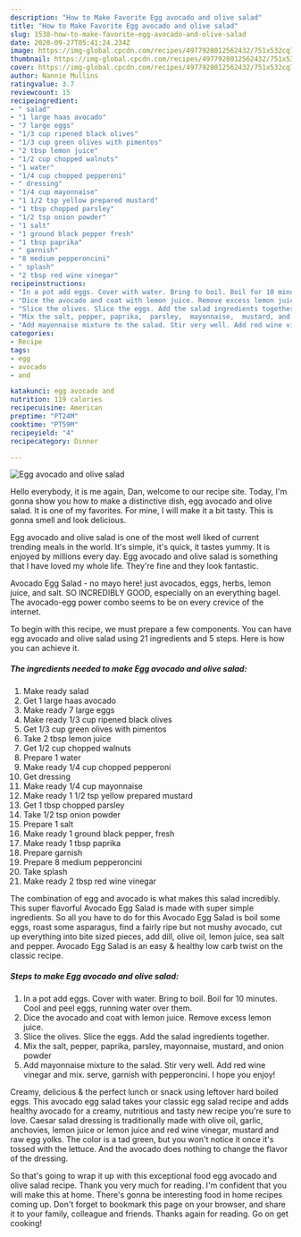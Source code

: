 ```yaml
---
description: "How to Make Favorite Egg avocado and olive salad"
title: "How to Make Favorite Egg avocado and olive salad"
slug: 1538-how-to-make-favorite-egg-avocado-and-olive-salad
date: 2020-09-27T05:41:24.234Z
image: https://img-global.cpcdn.com/recipes/4977928012562432/751x532cq70/egg-avocado-and-olive-salad-recipe-main-photo.jpg
thumbnail: https://img-global.cpcdn.com/recipes/4977928012562432/751x532cq70/egg-avocado-and-olive-salad-recipe-main-photo.jpg
cover: https://img-global.cpcdn.com/recipes/4977928012562432/751x532cq70/egg-avocado-and-olive-salad-recipe-main-photo.jpg
author: Nannie Mullins
ratingvalue: 3.7
reviewcount: 15
recipeingredient:
- " salad"
- "1 large haas avocado"
- "7 large eggs"
- "1/3 cup ripened black olives"
- "1/3 cup green olives with pimentos"
- "2 tbsp lemon juice"
- "1/2 cup chopped walnuts"
- "1 water"
- "1/4 cup chopped pepperoni"
- " dressing"
- "1/4 cup mayonnaise"
- "1 1/2 tsp yellow prepared mustard"
- "1 tbsp chopped parsley"
- "1/2 tsp onion powder"
- "1 salt"
- "1 ground black pepper fresh"
- "1 tbsp paprika"
- " garnish"
- "8 medium pepperoncini"
- " splash"
- "2 tbsp red wine vinegar"
recipeinstructions:
- "In a pot add eggs. Cover with water. Bring to boil. Boil for 10 minutes. Cool and peel eggs, running water over them."
- "Dice the avocado and coat with lemon juice. Remove excess lemon juice."
- "Slice the olives. Slice the eggs. Add the salad ingredients together."
- "Mix the salt, pepper, paprika,  parsley,  mayonnaise,  mustard, and onion powder"
- "Add mayonnaise mixture to the salad. Stir very well. Add red wine vinegar and mix. serve, garnish with pepperoncini. I hope you enjoy!"
categories:
- Recipe
tags:
- egg
- avocado
- and

katakunci: egg avocado and 
nutrition: 119 calories
recipecuisine: American
preptime: "PT24M"
cooktime: "PT59M"
recipeyield: "4"
recipecategory: Dinner

---
```



![Egg avocado and olive salad](https://img-global.cpcdn.com/recipes/4977928012562432/751x532cq70/egg-avocado-and-olive-salad-recipe-main-photo.jpg)

Hello everybody, it is me again, Dan, welcome to our recipe site. Today, I'm gonna show you how to make a distinctive dish, egg avocado and olive salad. It is one of my favorites. For mine, I will make it a bit tasty. This is gonna smell and look delicious.

Egg avocado and olive salad is one of the most well liked of current trending meals in the world. It's simple, it's quick, it tastes yummy. It is enjoyed by millions every day. Egg avocado and olive salad is something that I have loved my whole life. They're fine and they look fantastic.

Avocado Egg Salad - no mayo here! just avocados, eggs, herbs, lemon juice, and salt. SO INCREDIBLY GOOD, especially on an everything bagel. The avocado-egg power combo seems to be on every crevice of the internet.


To begin with this recipe, we must prepare a few components. You can have egg avocado and olive salad using 21 ingredients and 5 steps. Here is how you can achieve it.

<!--inarticleads1-->

##### The ingredients needed to make Egg avocado and olive salad:

1. Make ready  salad
1. Get 1 large haas avocado
1. Make ready 7 large eggs
1. Make ready 1/3 cup ripened black olives
1. Get 1/3 cup green olives with pimentos
1. Take 2 tbsp lemon juice
1. Get 1/2 cup chopped walnuts
1. Prepare 1 water
1. Make ready 1/4 cup chopped pepperoni
1. Get  dressing
1. Make ready 1/4 cup mayonnaise
1. Make ready 1 1/2 tsp yellow prepared mustard
1. Get 1 tbsp chopped parsley
1. Take 1/2 tsp onion powder
1. Prepare 1 salt
1. Make ready 1 ground black pepper, fresh
1. Make ready 1 tbsp paprika
1. Prepare  garnish
1. Prepare 8 medium pepperoncini
1. Take  splash
1. Make ready 2 tbsp red wine vinegar


The combination of egg and avocado is what makes this salad incredibly. This super flavorful Avocado Egg Salad is made with super simple ingredients. So all you have to do for this Avocado Egg Salad is boil some eggs, roast some asparagus, find a fairly ripe but not mushy avocado, cut up everything into bite sized pieces, add dill, olive oil, lemon juice, sea salt and pepper. Avocado Egg Salad is an easy &amp; healthy low carb twist on the classic recipe. 

<!--inarticleads2-->

##### Steps to make Egg avocado and olive salad:

1. In a pot add eggs. Cover with water. Bring to boil. Boil for 10 minutes. Cool and peel eggs, running water over them.
1. Dice the avocado and coat with lemon juice. Remove excess lemon juice.
1. Slice the olives. Slice the eggs. Add the salad ingredients together.
1. Mix the salt, pepper, paprika,  parsley,  mayonnaise,  mustard, and onion powder
1. Add mayonnaise mixture to the salad. Stir very well. Add red wine vinegar and mix. serve, garnish with pepperoncini. I hope you enjoy!


Creamy, delicious &amp; the perfect lunch or snack using leftover hard boiled eggs. This avocado egg salad takes your classic egg salad recipe and adds healthy avocado for a creamy, nutritious and tasty new recipe you&#39;re sure to love. Caesar salad dressing is traditionally made with olive oil, garlic, anchovies, lemon juice or lemon juice and red wine vinegar, mustard and raw egg yolks. The color is a tad green, but you won&#39;t notice it once it&#39;s tossed with the lettuce. And the avocado does nothing to change the flavor of the dressing. 

So that's going to wrap it up with this exceptional food egg avocado and olive salad recipe. Thank you very much for reading. I'm confident that you will make this at home. There's gonna be interesting food in home recipes coming up. Don't forget to bookmark this page on your browser, and share it to your family, colleague and friends. Thanks again for reading. Go on get cooking!
